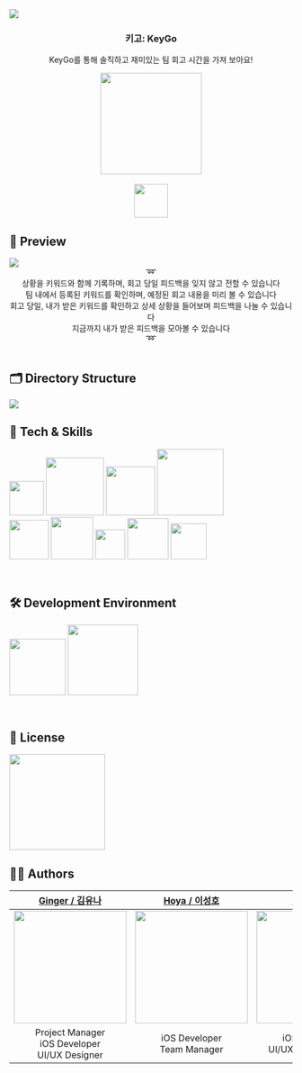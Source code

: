 <img src="https://user-images.githubusercontent.com/81340603/204945336-287ce115-ac38-409f-8136-039ae4d5e140.png" />
<h3 align="center">키고: KeyGo</h3>
<p align="center">KeyGo를 통해 솔직하고 재미있는 팀 회고 시간을 가져 보아요!</p>

<div style="display: flex; flex-direction: column;" align="center" >
  <a href="https://apps.apple.com/kr/app/%ED%82%A4%EA%B3%A0-keygo/id6444039454?l=en">
    <img src="https://user-images.githubusercontent.com/81340603/204947353-18c33fe9-c49b-443a-b1e2-7cf9a85bb91b.png" width=180px />
  </a>
  <p3>&nbsp;&nbsp;&nbsp;</p3>
  <a href="https://github.com/hwiwonK/MacC-Team-Maddori.Apple-Server">
    <img src="https://user-images.githubusercontent.com/81340603/204950025-e1fb934e-8d48-4fb3-a7f3-55dd465ed2f7.png" width=60px/>
  </a>
</div>


<h2>🧐 Preview</h2>
<img src="https://user-images.githubusercontent.com/81340603/204951310-45345674-3d00-4d72-a61b-bc6ddc996363.png" />

<div align="center">
  ➿<br>
  상황을 키워드와 함께 기록하며, 회고 당일 피드백을 잊지 않고 전할 수 있습니다<br>
  팀 내에서 등록된 키워드를 확인하며, 예정된 회고 내용을 미리 볼 수 있습니다<br>
  회고 당일, 내가 받은 키워드를 확인하고 상세 상황을 들어보며 피드백을 나눌 수 있습니다<br>
  지금까지 내가 받은 피드백을 모아볼 수 있습니다<br>
  ➿
</div>

<br>


<h2>🗂 Directory Structure</h2>
<img src="https://user-images.githubusercontent.com/81340603/204957214-2d19ce84-04d6-49c3-9c11-9984be7fd7d6.png" />


<br>


<h2>🔩 Tech & Skills</h2>

<img width="61" src="https://img.shields.io/badge/UIKit-blue"> <img width="103" src="https://img.shields.io/badge/Alamofire-blue"> <img width="87" src="https://img.shields.io/badge/SnapKit-blue"> <img width="118" src="https://img.shields.io/badge/AppleLogin-blue"> <br>
<img width="70" src="https://img.shields.io/badge/Figma-red"> <img width="75" src="https://img.shields.io/badge/Github-yellow"> <img width="53" src="https://img.shields.io/badge/Miro-yellow"> <img width="73" src="https://img.shields.io/badge/Notion-yellow"> <img width="64" src="https://img.shields.io/badge/Slack-yellow">


<br>


<h2>🛠 Development Environment</h2>

<img width="100" src="https://img.shields.io/badge/iOS-14+-silver"> <img width="125" src="https://img.shields.io/badge/Xcode-14.0-blue">


<br>


<h2>🔏 License</h2>
<img width="170" src="https://img.shields.io/badge/MIT License-2.0-yellow">


<br>

<h2>👨‍🎨 Authors</h2>

|[Ginger / 김유나](https://github.com/Guel-git)|[Hoya / 이성호](https://github.com/Guel-git)|[Id / 이성민](https://github.com/Guel-git)|[Mary / 김휘원](https://github.com/Guel-git)|[Chemi / 최민관](https://github.com/Guel-git)|
|:---:|:---:|:---:|:---:|:---:|
| <img width=200px src="https://github.com/Guel-git.png"/> | <img width=200px src="https://github.com/dangsal.png"/> | <img width=200px src="https://github.com/seongmin221.png"/> | <img width=200px src="https://github.com/hwiwonK.png"/> | <img width=200px src="https://github.com/MMMIIIN.png"/> 
|<center>Project Manager<br>iOS Developer<br>UI/UX Designer</center>|<center>iOS Developer<br>Team Manager</center>|<center>iOS Developer<br>UI/UX Lead Designer</center>|<center>Backend Developer<br>UI/UX Designer</center>|<center>iOS Lead Developer</center>|
